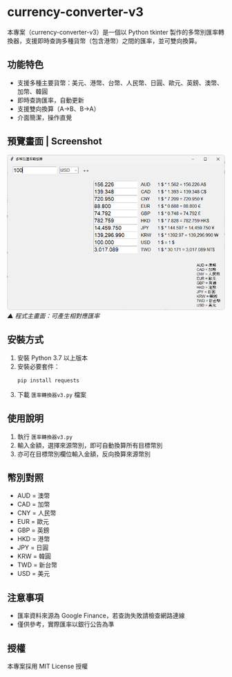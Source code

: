 # currency-converter-v3

本專案（currency-converter-v3）是一個以 Python tkinter 製作的多幣別匯率轉換器，支援即時查詢多種貨幣（包含港幣）之間的匯率，並可雙向換算。

## 功能特色
- 支援多種主要貨幣：美元、港幣、台幣、人民幣、日圓、歐元、英鎊、澳幣、加幣、韓圓
- 即時查詢匯率，自動更新
- 支援雙向換算（A→B、B→A）
- 介面簡潔，操作直覺

## 預覽畫面 | Screenshot

![匯率換算器預覽圖](currency-converter-v3/images/screenshot.png)  
_▲ 程式主畫面：可產生相對應匯率_

## 安裝方式
1. 安裝 Python 3.7 以上版本
2. 安裝必要套件：
   ```bash
   pip install requests
   ```
3. 下載 `匯率轉換器v3.py` 檔案

## 使用說明
1. 執行 `匯率轉換器v3.py`
2. 輸入金額，選擇來源幣別，即可自動換算所有目標幣別
3. 亦可在目標幣別欄位輸入金額，反向換算來源幣別

## 幣別對照
- AUD = 澳幣
- CAD = 加幣
- CNY = 人民幣
- EUR = 歐元
- GBP = 英鎊
- HKD = 港幣
- JPY = 日圓
- KRW = 韓圓
- TWD = 新台幣
- USD = 美元

## 注意事項
- 匯率資料來源為 Google Finance，若查詢失敗請檢查網路連線
- 僅供參考，實際匯率以銀行公告為準

## 授權
本專案採用 MIT License 授權 
